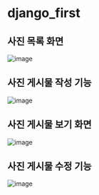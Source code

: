 # django_first

## 사진 목록 화면
![image](https://user-images.githubusercontent.com/110436172/222922402-e1222cc4-346d-4b69-ab64-bd2baeac429c.png)

## 사진 게시물 작성 기능
![image](https://user-images.githubusercontent.com/110436172/222922420-52d9f3ec-4e24-4e8d-bae9-3e29c4e27d72.png)

## 사진 게시물 보기 화면
![image](https://user-images.githubusercontent.com/110436172/222922411-9d9fea18-35ae-4e64-b6c6-95f403c33626.png)

## 사진 게시물 수정 기능
![image](https://user-images.githubusercontent.com/110436172/222922434-2f5ec361-114d-42ea-a01e-902af13275f9.png)
